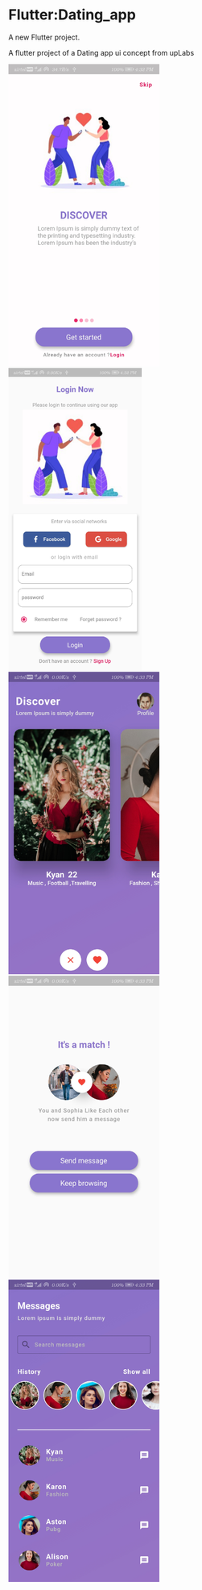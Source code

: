 # Flutter:Dating_app

A new Flutter project.

A flutter project of a Dating app ui  concept from upLabs





<img src="ScreenShot/startingpage.jpg" height="600">




<img src="ScreenShot/login screen.jpg" height="600">




<img src="ScreenShot/mainPage.jpg" height="600">



<img src="ScreenShot/matching page.jpg" height="600">


<img src="ScreenShot/message page.jpg" height="600">
